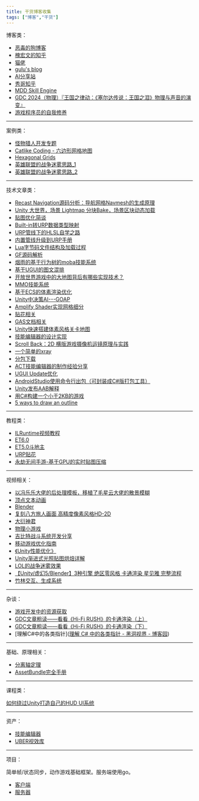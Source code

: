 ```yaml
---
title: 干货博客收集
tags: ["博客","干货"]
---
```


博客类：

- [恶毒的狗博客](https://juejin.cn/user/1063982989066040)
- [槐宏文的知乎](https://www.zhihu.com/people/gou-gou-89-32/posts)
- [猫佬](http://cathole.top/archives/)
- [gulu's blog](https://gulu-dev.com)
- [AI分享站](http://www.aisharing.com)
- [秀哥知乎](https://www.zhihu.com/people/liu-zhong-xiu-11)
- [MDD Skill Engine](http://www.maodaodao.top/mddskillengine%E6%80%BB%E7%9B%AE%E5%BD%95%E4%BB%A5%E5%8F%8A%E5%89%8D%E8%A8%80/)
- [GDC 2024（物理）『王国之律动：《塞尔达传说：王国之泪》物理与声音的演变』](https://www.bilibili.com/read/cv33358973/)
- [游戏程序员的自我修养](https://neil3d.github.io)

---

案例类：

- [怪物猎人开发专题](https://blog.csdn.net/koljy111/article/details/121956086)
- [Catlike Coding - 六边形网格地图](https://catlikecoding.com/unity/tutorials/hex-map/)
- [Hexagonal Grids](https://www.redblobgames.com/grids/hexagons/)
- [英雄联盟的战争迷雾思路_1](https://technology.riotgames.com/news/story-fog-and-war)
- [英雄联盟的战争迷雾思路_2](https://gitee.com/luoxiaoc/tutorial-source-code/raw/master/Fod%20Of%20War.unitypackage)

---

技术文章类：

- [Recast Navigation源码分析：导航网格Navmesh的生成原理](https://zhuanlan.zhihu.com/p/592339133)
- [Unity 大世界，场景 Lightmap 分块Bake，场景区块动态加载](https://zhuanlan.zhihu.com/p/630702003)
- [贴图优化简谈](https://www.poiyomi.com/blog/2022-10-17-texture-optimization?)
- [Built-in转URP数据类型映射](http://blog.coolcoding.cn/?p=2313)
- [URP管线下的HLSL自学之路](https://www.bilibili.com/read/readlist/rl274710?share_medium=android&share_plat=android&share_session_id=8de7bf6c-e404-4435-8b2c-b08756b1d746&share_source=QQ&share_tag=s_i×tamp=1637185463&unique_k=wXE8kos)
- [内置管线升级到URP手册](https://www.jianshu.com/p/3fef69e2efb6)
- [Lua字节码文件结构及加载过程](https://www.zhihu.com/tardis/zm/art/600215581?source_id=1005)
- [GF源码解析](https://www.zhihu.com/column/c_1436501161410596864)
- [烟雨的基于行为树的moba技能系统](https://www.zhihu.com/column/c_1383070494757998592)
- [基于UGUI的图文混排](https://blog.csdn.net/qq992817263/article/details/51000744)
- [开放世界游戏中的大地图背后有哪些实现技术？](https://gulu-dev.com/post/2014-11-16-open-world/)
- [MMO技能系统](https://zhuanlan.zhihu.com/p/147681650)
- [基于ECS的体素渲染优化](https://zhuanlan.zhihu.com/p/100079481)
- [Unity中决策AI---GOAP](https://blog.csdn.net/u010019717/article/details/80904943)
- [Amplify Shader实现网格细分](https://zhuanlan.zhihu.com/p/342770409)
- [贴花相关](https://zhuanlan.zhihu.com/p/420708193)
- [GAS文档相关](https://github.com/BillEliot/GASDocumentation_Chinese)
- [Unity快速搭建体素风格关卡地图](https://blog.csdn.net/linxinfa/article/details/117868226)
- [技能编辑器的设计实现](https://zhuanlan.zhihu.com/p/158430393)
- [Scroll Back：2D 横版游戏摄像机运镜原理与实践](https://indienova.com/indie-game-development/scroll_back_the_theory_and_practice_of_cameras_in_sidescrollers-ph/)
- [一个简单的xray](https://blog.csdn.net/wankcn/article/details/115250111)
- [分包下载](https://blog.csdn.net/h824612113/article/details/129448181?spm=1001.2014.3001.5501)
- [ACT技能编辑器的制作经验分享](https://blog.uwa4d.com/archives/USparkle_ACT.html)
- [UGUI Update优化](https://zhuanlan.zhihu.com/p/565930331)
- [AndroidStudio使用命令行出包（可封装成C#版打包工具）](https://www.cnblogs.com/vsirWaiter/p/16639243.html)
- [Unity发布AAB解释](https://blog.csdn.net/egostudio/article/details/118570834)
- [用C#构建一个小于2KB的游戏](https://migeel.sk/blog/2024/01/02/building-a-self-contained-game-in-csharp-under-2-kilobytes/)
- [5 ways to draw an outline](https://ameye.dev/notes/rendering-outlines/)

---

教程类：

- [ILRuntime视频教程](https://learn.u3d.cn/tutorial/ilruntime/)
- [ET6.0](https://edu.uwa4d.com/course-intro/1/375)
- [ET5.0斗地主](https://www.taikr.com/goods/show/554?targetId=1053&preview=0)
- [URP贴花](https://learn.u3d.cn/tutorial/urp-tutorials-urp-decal-system)
- [永劫无间手游-基于GPU的实时贴图压缩](https://zhuanlan.zhihu.com/p/12945275707)

---

视频相关：

- [以冯乐乐大佬的后处理模板，移植了毛星云大佬的散景模糊](https://www.bilibili.com/video/BV16u411X74r/?share_source=copy_web&vd_source=dc8db9ae29cb1bbdd2bfdc1e9c7876a9)
- [顶点文本动画]([**https://www.bilibili.com/read/cv14580881**](https://www.bilibili.com/read/cv14580881))
- [Blender](https://www.bilibili.com/video/BV12T4y197Z5/?vd_source=dc8db9ae29cb1bbdd2bfdc1e9c7876a9)
- [复刻八方旅人画面 高精度像素风格HD-2D](https://www.bilibili.com/video/BV1rQ4y1z78X/?share_source=copy_web&vd_source=5dd023c4fb4e55db3f031dc52277d1fa)
- [大衍神君](https://space.bilibili.com/1311706157/channel/collectiondetail?sid=129381)
- [物理小游戏](https://www.bilibili.com/video/BV17T411p7NM/?buvid=XY520F65D69C571272572B216100C1D468146&is_story_h5=false&mid=Px/9IZQOrqIOvOouIVpkmA==&p=1&plat_id=116&share_from=ugc&share_medium=android&share_plat=android&share_session_id=33a00c96-9ada-415d-b70a-862750a4134a&share_source=QQ&share_tag=s_i&timestamp=1684091971&unique_k=0bXEaRM&up_id=145670942&vd_source=dc8db9ae29cb1bbdd2bfdc1e9c7876a9)
- [吉比特战斗系统开发分享](https://www.bilibili.com/video/BV1FV4y1C7wM/?buvid=XY520F65D69C571272572B216100C1D468146&is_story_h5=false&mid=Px/9IZQOrqIOvOouIVpkmA==&p=1&plat_id=116&share_from=ugc&share_medium=android&share_plat=android&share_session_id=783b1bb4-545a-4e5c-9dba-6d559d1b6b1b&share_source=QQ&share_tag=s_i&timestamp=1683916109&unique_k=G7toD7T&up_id=272951096&vd_source=dc8db9ae29cb1bbdd2bfdc1e9c7876a9)
- [移动游戏优化指南](https://learn.u3d.cn/tutorial/mobile-game-optimization?chapterId=63562b28edca72001f21d125#61164663feec0d00200df1da)
- [《Unity性能优化》](https://learn.u3d.cn/tutorial/unity-optimization-metaverse)
- [Unity渐进式光照贴图烘焙详解](https://learn.u3d.cn/tutorial/unity-progressive-lightmapper)
- [LOL的战争迷雾效果](https://www.bilibili.com/video/BV1Wr421K7Zf/?spm_id_from=333.337.search-card.all.click&vd_source=dc8db9ae29cb1bbdd2bfdc1e9c7876a9)
- [【Unity/虚幻5/Blender】3种引擎 绝区零风格 卡通渲染 星见雅 完整流程](https://www.bilibili.com/video/BV1kBBKYRE6Q/?share_source=copy_web&vd_source=1d472df12e693581b4dec8ddc8f8bfad)
- [竹林交互、生成系统](https://www.bilibili.com/video/BV1X3NNeBEgU/?spm_id_from=333.1007.tianma.28-3-109.click&vd_source=5c7d796f5431572d06618f01e5e55fd8)

---

杂谈：

- [游戏开发中的资源获取](https://zhuanlan.zhihu.com/p/73313529)
- [GDC文章粗读——看看《Hi-Fi RUSH》的卡通渲染（上）](https://www.game-cores.com/articles/181912)
- [GDC文章粗读——看看《Hi-Fi RUSH》的卡通渲染（下）](https://www.gcores.com/articles/182264)
- [理解C#中的各类指针]([理解 C# 中的各类指针 - 黑洞视界 - 博客园](https://www.cnblogs.com/eventhorizon/p/18873400))

---

基础、原理相关：

- [分离轴定理](https://blog.csdn.net/yorhomwang/article/details/54869018)
- [AssetBundle完全手册](https://www.unitybundlemaster.com/?cat=6)

---

课程类：

[如何绕过Unity打造自己的HUD UI系统](https://edu.uwa4d.com/course-intro/0/127)

---

资产：

- [技能编辑器](https://assetstore.unity.com/packages/tools/game-toolkits/cline-action-editor-2-163343)
- [UBER视效库](https://assetstore.unity.com/packages/vfx/shaders/uber-standard-shader-ultra-39959?clickref=1011lwQzTUJw&utm_source=partnerize&utm_medium=affiliate&utm_campaign=unity_affiliate)

---

项目：

简单帧/状态同步，动作游戏基础框架。服务端使用go。

- [客户端](https://github.com/ALEXTANGXIAO/TGameUnity)
- [服务器](https://github.com/ALEXTANGXIAO/TGameServer)



